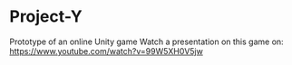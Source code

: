# Project-Y
Prototype of an online Unity game
Watch a presentation on this game on: https://www.youtube.com/watch?v=99W5XH0V5jw
